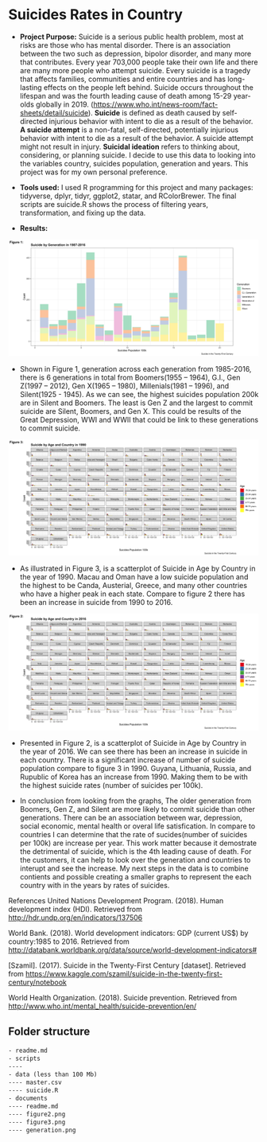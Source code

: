 # Suicides Rates in Country

- __Project Purpose:__ Suicide is a serious public health problem, most at risks are those who has mental disorder. There is an association between the two such as depression, bipolor disorder, and many more that contributes. Every year 703,000 people take their own life and there are many more people who attempt suicide. Every suicide is a tragedy that affects families, communities and entire countries and has long-lasting effects on the people left behind. Suicide occurs throughout the lifespan and was the fourth leading cause of death among 15-29 year-olds globally in 2019. (https://www.who.int/news-room/fact-sheets/detail/suicide). 
__Suicide__ is defined as death caused by self-directed injurious behavior with intent to die as a result of the behavior.
__A suicide attempt__ is a non-fatal, self-directed, potentially injurious behavior with intent to die as a result of the behavior. A suicide attempt might not result in injury.
__Suicidal ideation__ refers to thinking about, considering, or planning suicide.
I decide to use this data to looking into the variables country, suicides population, generation and years. This project was for my own personal preference.


- __Tools used:__ I used R programming for this project and many packages: tidyverse, dplyr, tidyr, ggplot2, statar, and RColorBrewer. The final scripts are suicide.R shows the process of filtering years, transformation, and fixing up the data.

- __Results:__ 


![](documents/generation.png)
- Shown in Figure 1, generation across each generation from 1985-2016, there is 6 generations in total from Boomers(1955 – 1964),  G.I., Gen Z(1997 – 2012), Gen X(1965 – 1980), Millenials(1981 – 1996), and Silent(1925 - 1945). As we can see, the highest suicides population 200k are in Silent and Boomers. The least is Gen Z and the largest to commit suicide are Silent, Boomers, and Gen X. This could be results of the Great Depression, WWI and WWII that could be link to these generations to commit suicide. 


![](documents/figure3.png)
- As illustrated in Figure 3, is a scatterplot of Suicide in Age by Country in the year of 1990. Macau and Oman have a low suicide population and the highest to be Canda, Austerial, Greece, and many other countries who have a higher peak in each state. Compare to figure 2 there has been an increase in suicide from 1990 to 2016.

![](documents/figure2.png)
- Presented in Figure 2, is a scatterplot of Suicide in Age by Country in the year of 2016. We can see there has been an increase in suicide in each country. There is a significant increase of number of suicide population compare to figure 3 in 1990.  Guyana, Lithuania, Russia, and Rupublic of Korea has an increase from 1990. Making them to be with the highest suicide rates (number of suicides per 100k).

- In conclusion from looking from the graphs, The older generation from Boomers, Gen Z, and Silent are more likely to commit suicide than other generations. There can be an association between war, depression, social economic, mental health or overal life satisfication. In compare to countries I can determine that the rate of sucides(number of suicides per 100k) are increase per year. This work matter because it demostrate the detrimental of suicide, which is the 4th leading cause of death. For the customers, it can help to look over the generation and countries to interupt and see the increase. My next steps in the data is to combine contients and possible creating a smaller graphs to represent the each country with in the years by rates of suicides. 



References
United Nations Development Program. (2018). Human development index (HDI). Retrieved from http://hdr.undp.org/en/indicators/137506

World Bank. (2018). World development indicators: GDP (current US$) by country:1985 to 2016. Retrieved from http://databank.worldbank.org/data/source/world-development-indicators#

[Szamil]. (2017). Suicide in the Twenty-First Century [dataset]. Retrieved from https://www.kaggle.com/szamil/suicide-in-the-twenty-first-century/notebook

World Health Organization. (2018). Suicide prevention. Retrieved from http://www.who.int/mental_health/suicide-prevention/en/
## Folder structure

```
- readme.md
- scripts
---- 
- data (less than 100 Mb)
---- master.csv
---- suicide.R
- documents
---- readme.md
---- figure2.png
---- figure3.png
---- generation.png

```

